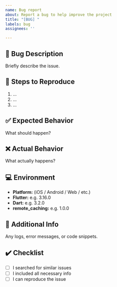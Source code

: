 ```yaml
---
name: Bug report
about: Report a bug to help improve the project
title: "[BUG] "
labels: bug
assignees: ''

---
```


## 🐞 Bug Description
Briefly describe the issue.

## 🔁 Steps to Reproduce
1. ...
2. ...
3. ...

## ✅ Expected Behavior
What should happen?

## ❌ Actual Behavior
What actually happens?

## 💻 Environment
- **Platform:** (iOS / Android / Web / etc.)
- **Flutter:** e.g. 3.16.0  
- **Dart:** e.g. 3.2.0  
- **remote_caching:** e.g. 1.0.0  

## 📎 Additional Info
Any logs, error messages, or code snippets.

## ✔️ Checklist
- [ ] I searched for similar issues
- [ ] I included all necessary info
- [ ] I can reproduce the issue
